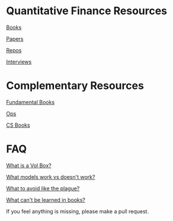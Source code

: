 # Quantitative Finance Resources<br>

[Books](https://github.com/KoanOps/BookRecs/blob/master/Books/QuantBooks.md)<br>

[Papers](https://github.com/KoanOps/BookRecs/blob/master/Papers.md)<br>

[Repos](https://github.com/KoanOps/BookRecs/blob/master/Repos.md)<br>

[Interviews](https://github.com/KoanOps/BookRecs/blob/master/Int.md)<br>

# Complementary Resources<br>

[Fundamental Books](https://github.com/KoanOps/BookRecs/blob/master/Books/Books.md)<br>

[Ops](https://github.com/KoanOps/BookRecs/blob/master/Ops.md)<br>

[CS Books](https://github.com/KoanOps/BookRecs/blob/master/Books/CSBooks.md)<br>

# FAQ<br>

[What is a Vol Box?](https://github.com/KoanOps/BookRecs/blob/master/FAQ/VolBox.md) <br>

[What models work vs doesn't work?](https://github.com/KoanOps/BookRecs/blob/master/FAQ/WhatWorks.md) <br>

[What to avoid like the plague?](https://github.com/KoanOps/BookRecs/blob/master/FAQ/Plague.md) <br>

[What can't be learned in books?](https://github.com/KoanOps/BookRecs/blob/master/FAQ/Limits.md) <br>

If you feel anything is missing, please make a pull request.<br>
